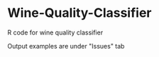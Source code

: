 # Wine-Quality-Classifier
R code for wine quality classifier

Output examples are under "Issues" tab
